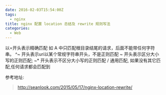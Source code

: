 ```yaml
---
date: 2016-02-03T15:54:00Z
tags:
  - nginx
title: nginx 配置 location 总结及 rewrite 规则写法
categories:
  - Web
---
```


以=开头表示精确匹配
如 A 中只匹配根目录结尾的请求，后面不能带任何字符串。
^~ 开头表示uri以某个常规字符串开头，不是正则匹配
~ 开头表示区分大小写的正则匹配;
~* 开头表示不区分大小写的正则匹配
/ 通用匹配, 如果没有其它匹配,任何请求都会匹配到

参考地址:
>http://seanlook.com/2015/05/17/nginx-location-rewrite/